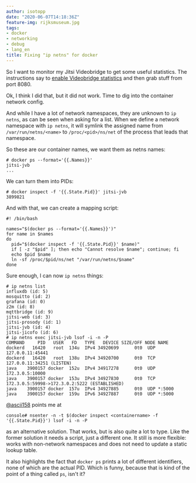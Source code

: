 ```yaml
---
author: isotopp
date: "2020-06-07T14:18:36Z"
feature-img: rijksmuseum.jpg
tags:
- docker
- networking
- debug
- lang_en
title: Fixing "ip netns" for docker
---
```

So I want to monitor my Jitsi Videobridge to get some useful statistics. The instructions say to [enable Videobridge statistics](https://github.com/jitsi/jitsi-videobridge/blob/master/doc/statistics.md) and then grab stuff from port 8080.

Ok, I think I did that, but it did not work. Time to dig into the container network config.

And while I have a lot of network namespaces, they are unknown to `ip netns`, as can be seen when asking for a list. When we define a network namespace with `ip netns`, it will symlink the assigned name from `/var/run/netns/<name>` to `/proc/<pid>/ns/net` of the process that leads that namespace.

So these are our container names, we want them as netns names:

```console
# docker ps --format='{{.Names}}'
jitsi-jvb
...
```

We can turn them into PIDs:

```console
# docker inspect -f '{{.State.Pid}}' jitsi-jvb
3899821
```

And with that, we can create a mapping script:

```console
#! /bin/bash

names="$(docker ps --format='{{.Names}}')"
for name in $names
do
  pid="$(docker inspect -f '{{.State.Pid}}' $name)"
  if [ -z "$pid" ]; then echo "Cannot resolve $name"; continue; fi
  echo $pid $name
  ln -sf /proc/$pid/ns/net "/var/run/netns/$name"
done
```


Sure enough, I can now `ip netns` things:

```console
# ip netns list
influxdb (id: 5)
mosquitto (id: 2)
grafana (id: 0)
z2m (id: 8)
mqttbridge (id: 9)
jitsi-web (id: 3)
jitsi-prosody (id: 1)
jitsi-jvb (id: 4)
jitsi-jicofo (id: 6)
# ip netns exec jitsi-jvb lsof -i -n -P
COMMAND     PID   USER   FD   TYPE   DEVICE SIZE/OFF NODE NAME
dockerd   16420   root  134u  IPv4 34920699      0t0  UDP 127.0.0.11:45441
dockerd   16420   root  138u  IPv4 34920700      0t0  TCP 127.0.0.11:34251 (LISTEN)
java    3900157 docker  152u  IPv4 34917278      0t0  UDP 172.3.0.5:10000
java    3900157 docker  153u  IPv4 34927830      0t0  TCP 172.3.0.5:59998->172.3.0.2:5222 (ESTABLISHED)
java    3900157 docker  157u  IPv4 34927885      0t0  UDP *:5000
java    3900157 docker  159u  IPv6 34927887      0t0  UDP *:5000
```

[@ascii158](https://twitter.com/ascii158/status/1269868957458186240) points me at

```console# nsenter -n -t $(docker inspect <containername> -f '{{.State.Pid}}') lsof -i -n -P```

as an alternative solution.
That works, but is also quite a lot to type. Like the former solution it needs a script, just a different one.
It still is more flexible: works with non-network namespaces and does not need to update a static lookup table.

It also highlights the fact that `docker ps` prints a lot of different identifiers, none of which are the actual PID. Which is funny, because that is kind of the point of a thing called `ps`, isn't it?

